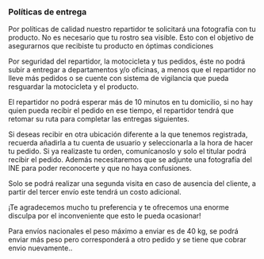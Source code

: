 ### Políticas de entrega

Por políticas de calidad nuestro repartidor te solicitará una fotografía con tu producto. No es necesario que tu rostro sea visible. Esto con el objetivo de asegurarnos que recibiste tu producto en óptimas condiciones

Por seguridad del repartidor, la motocicleta y tus pedidos, éste no podrá subir a entregar a departamentos y/o oficinas, a menos que el repartidor no lleve más pedidos o se cuente con sistema de vigilancia que pueda resguardar la motocicleta y el producto.

El repartidor no podrá esperar más de 10 minutos en tu domicilio, si no hay quien pueda recibir el pedido en ese tiempo, el repartidor tendrá que retomar su ruta para completar las entregas siguientes.

Si deseas recibir en otra ubicación diferente a la que tenemos registrada, recuerda añadirla a tu cuenta de usuario y seleccionarla a la hora de hacer tu pedido. Si ya realizaste tu orden, comunícanoslo y solo el titular podrá recibir el pedido. Además necesitaremos que se adjunte una fotografía del INE para poder reconocerte y que no haya confusiones.

Solo se podrá realizar una segunda visita en caso de ausencia del cliente, a partir del tercer envío este tendrá un costo adicional.

¡Te agradecemos mucho tu preferencia y te ofrecemos una enorme disculpa por el inconveniente que esto le pueda ocasionar!

Para envíos nacionales el peso máximo a enviar es de 40 kg, se podrá enviar más peso pero corresponderá a otro pedido y se tiene que cobrar envio nuevamente..
